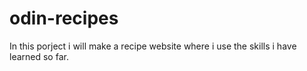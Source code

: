 # odin-recipes
In this porject i will make a recipe website where i use the skills i have learned so far.
